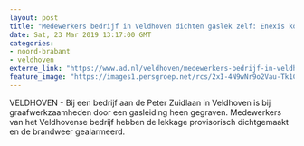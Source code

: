 ```yaml
---
layout: post
title: "Medewerkers bedrijf in Veldhoven dichten gaslek zelf: Enexis komt ter plaatse"
date: Sat, 23 Mar 2019 13:17:00 GMT
categories: 
- noord-brabant 
- veldhoven 
externe_link: "https://www.ad.nl/veldhoven/medewerkers-bedrijf-in-veldhoven-dichten-gaslek-zelf-enexis-komt-ter-plaatse~a85cac8f/"
feature_image: "https://images1.persgroep.net/rcs/2xI-4N9wNr9o2Vau-Tk1C7KpyTw/diocontent/144028058/_fitwidth/400/?appId=21791a8992982cd8da851550a453bd7f&quality=0.7"
---
```


VELDHOVEN - Bij een bedrijf aan de Peter Zuidlaan in Veldhoven is bij graafwerkzaamheden door een gasleiding heen gegraven. Medewerkers van het Veldhovense bedrijf hebben de lekkage provisorisch dichtgemaakt en de brandweer gealarmeerd.
